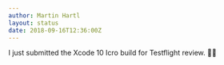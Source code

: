 ```yaml
---
author: Martin Hartl
layout: status
date: 2018-09-16T12:36:00Z
---
```

I just submitted the Xcode 10 Icro build for Testflight review. 🖖🏻